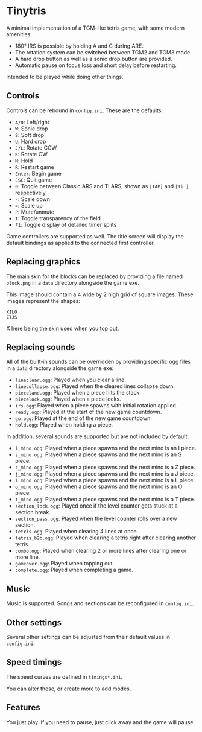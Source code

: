 # Tinytris
A minimal implementation of a TGM-like tetris game, with some modern amenities.

- 180° IRS is possible by holding A and C during ARE.
- The rotation system can be switched between TGM2 and TGM3 mode.
- A hard drop button as well as a sonic drop button are provided.
- Automatic pause on focus loss and short delay before restarting.

Intended to be played while doing other things.

## Controls
Controls can be rebound in `config.ini`. These are the defaults:

- `A/D`: Left/right
- `W`: Sonic drop
- `S`: Soft drop
- `U`: Hard drop
- `J/L`: Rotate CCW
- `K`: Rotate CW
- `M`: Hold
- `R`: Restart game
- `Enter`: Begin game
- `ESC`: Quit game
- `0`: Toggle between Classic ARS and Ti ARS, shown as `[TAP]` and `[Ti ]` respectively
- `-`: Scale down
- `=`: Scale up
- `P`: Mute/unmute
- `T`: Toggle transparency of the field
- `F1`: Toggle display of detailed timer splits

Game controllers are supported as well. The title screen will display the default bindings as applied to the connected first controller.

## Replacing graphics
The main skin for the blocks can be replaced by providing a file named `block.png` in a `data` directory alongside the game exe.

This image should contain a 4 wide by 2 high grid of square images. These images represent the shapes:

```text
XILO
ZTJS
```

X here being the skin used when you top out.

## Replacing sounds
All of the built-in sounds can be overridden by providing specific ogg files in a `data` directory alongside the game exe:

- `lineclear.ogg`: Played when you clear a line.
- `linecollapse.ogg`: Played when the cleared lines collapse down.
- `pieceland.ogg`: Played when a piece hits the stack.
- `piecelock.ogg`: Played when a piece locks.
- `irs.ogg`: Played when a piece spawns with initial rotation applied.
- `ready.ogg`: Played at the start of the new game countdown.
- `go.ogg`: Played at the end of the new game countdown.
- `hold.ogg`: Played when holding a piece.

In addition, several sounds are supported but are not included by default:

- `i_mino.ogg`: Played when a piece spawns and the next mino is an I piece.
- `s_mino.ogg`: Played when a piece spawns and the next mino is an S piece.
- `z_mino.ogg`: Played when a piece spawns and the next mino is a Z piece.
- `j_mino.ogg`: Played when a piece spawns and the next mino is a J piece.
- `l_mino.ogg`: Played when a piece spawns and the next mino is a L piece.
- `o_mino.ogg`: Played when a piece spawns and the next mino is an O piece.
- `t_mino.ogg`: Played when a piece spawns and the next mino is a T piece.
- `section_lock.ogg`: Played once if the level counter gets stuck at a section break.
- `section_pass.ogg`: Played when the level counter rolls over a new section.
- `tetris.ogg`: Played when clearing 4 lines at once.
- `tetris_b2b.ogg`: Played when clearing a tetris right after clearing another tetris.
- `combo.ogg`: Played when clearing 2 or more lines after clearing one or more line.
- `gameover.ogg`: Played when topping out.
- `complete.ogg`: Played when completing a game.

## Music
Music is supported. Songs and sections can be reconfigured in `config.ini`.

## Other settings
Several other settings can be adjusted from their default values in `config.ini`.

## Speed timings
The speed curves are defined in `timings*.ini`.

You can alter these, or create more to add modes.

## Features
You just play. If you need to pause, just click away and the game will pause.